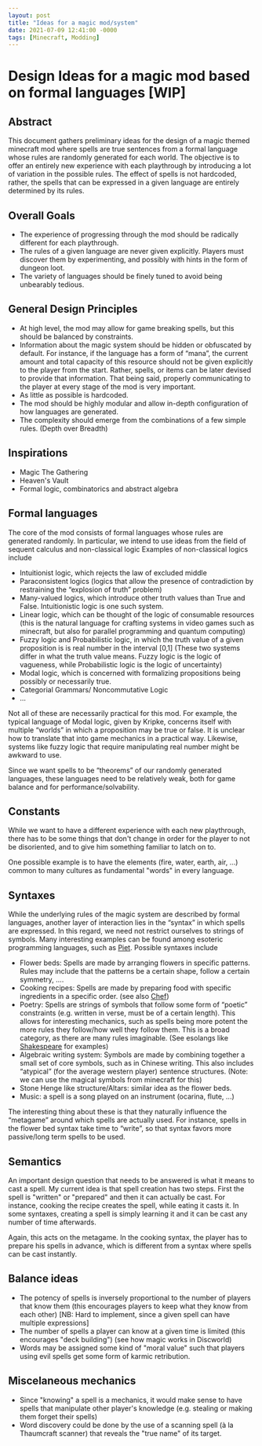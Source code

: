 ```yaml
---
layout: post
title: "Ideas for a magic mod/system"
date: 2021-07-09 12:41:00 -0000
tags: [Minecraft, Modding]
---
```


# Design Ideas for a magic mod based on formal languages [WIP]

## Abstract
This document gathers preliminary ideas for the design of a magic themed minecraft mod where spells are true sentences from a formal language whose rules are randomly generated for each world. The objective is to offer an entirely new experience with each playthrough by introducing a lot of variation in the possible rules. The effect of spells is not hardcoded, rather, the spells that can be expressed in a given language are entirely determined by its rules.


## Overall Goals
* The experience of progressing through the mod should be radically different for each playthrough.
* The rules of a given language are never given explicitly. Players must discover them by experimenting, and possibly with hints in the form of dungeon loot.
* The variety of languages should be finely tuned to avoid being unbearably tedious.

## General Design Principles
* At high level, the mod may allow for game breaking spells, but this should be balanced by constraints.
* Information about the magic system should be hidden or obfuscated by default. For instance, if the language has a form of “mana”, the current amount and total capacity of this resource should not be given explicitly to the player from the start. Rather, spells, or items can be later devised to provide that information. That being said, properly communicating to the player at every stage of the mod is very important.
* As little as possible is hardcoded.
* The mod should be highly modular and allow in-depth configuration of how languages are generated.
* The complexity should emerge from the combinations of a few simple rules. (Depth over Breadth)

## Inspirations
* Magic The Gathering
* Heaven's Vault
* Formal logic, combinatorics and abstract algebra
## Formal languages
The core of the mod consists of formal languages whose rules are generated randomly. In particular, we intend to use ideas from the field of sequent calculus and non-classical logic Examples of non-classical logics include
* Intuitionist logic, which rejects the law of excluded middle
* Paraconsistent logics (logics that allow the presence of contradiction by restraining the “explosion of truth” problem)
* Many-valued logics, which introduce other truth values than True and False. Intuitionistic logic is one such system.
* Linear logic, which can be thought of the logic of consumable resources (this is the natural language for crafting systems in video games such as minecraft, but also for parallel programming and quantum computing)
* Fuzzy logic and Probabilistic logic, in which the truth value of a given proposition is is real number in the interval [0,1] (These two systems differ in what the truth value means. Fuzzy logic is the logic of vagueness, while Probabilistic logic is the logic of uncertainty)
* Modal logic, which is concerned with formalizing propositions being possibly or necessarily true.
* Categorial Grammars/ Noncommutative Logic
* ...

Not all of these are necessarily practical for this mod. For example, the typical language of Modal logic, given by Kripke, concerns itself with multiple “worlds” in which a proposition may be true or false. It is unclear how to translate that into game mechanics in a practical way. Likewise, systems like fuzzy logic that require manipulating real number might be awkward to use.


Since we want spells to be “theorems” of our randomly generated languages, these languages need to be relatively weak, both for game balance and for performance/solvability.

## Constants
While we want to have a different experience with each new playthrough, there has to be some things that don't change in order for the player to not be disoriented, and to give him something familiar to latch on to.

One possible example is to have the elements (fire, water, earth, air, ...) common to many cultures as fundamental "words" in every language.

## Syntaxes
While the underlying rules of the magic system are described by formal languages, another layer of interaction lies in the “syntax” in which spells are expressed. In this regard, we need not restrict ourselves to strings of symbols. Many interesting examples can be found among esoteric programming languages, such as [Piet](https://esolangs.org/wiki/Piet). Possible syntaxes include
* Flower beds: Spells are made by arranging flowers in specific patterns. Rules may include that the patterns be a certain shape, follow a certain symmetry, ....
* Cooking recipes: Spells are made by preparing food with specific ingredients in a specific order. (see also [Chef](https://esolangs.org/wiki/Chef))
* Poetry: Spells are strings of symbols that follow some form of “poetic” constraints (e.g. written in verse, must be of a certain length). This allows for interesting mechanics, such as spells being more potent the more rules they follow/how well they follow them. This is a broad category, as there are many rules imaginable. (See esolangs like [Shakespeare](http://shakespearelang.sourceforge.net/) for examples)
* Algebraic writing system: Symbols are made by combining together a small set of core symbols, such as in Chinese writing. This also includes “atypical” (for the average western player) sentence structures. (Note: we can use the magical symbols from minecraft for this)
* Stone Henge like structure/Altars: similar idea as the flower beds.
* Music: a spell is a song played on an instrument (ocarina, flute, ...)

The interesting thing about these is that they naturally influence the “metagame” around which spells are actually used. For instance, spells in the flower bed syntax take time to “write”, so that syntax favors more passive/long term spells to be used.

## Semantics
An important design question that needs to be answered is what it means to cast a spell. My current idea is that spell creation has two steps. First the spell is "written" or "prepared" and then it can actually be cast. For instance, cooking the recipe creates the spell, while eating it casts it. In some syntaxes, creating a spell is simply learning it and it can be cast any number of time afterwards.

Again, this acts on the metagame. In the cooking syntax, the player has to prepare his spells in advance, which is different from a syntax where spells can be cast instantly.

## Balance ideas

* The potency of spells is inversely proportional to the number of players that know them (this encourages players to keep what they know from each other) [NB: Hard to implement, since a given spell can have multiple expressions]
* The number of spells a player can know at a given time is limited (this encourages "deck building") (see how magic works in Discworld)
* Words may be assigned some kind of "moral value" such that players using evil spells get some form of karmic retribution.

## Miscelaneous mechanics

* Since "knowing" a spell is a mechanics, it would make sense to have spells that manipulate other player's knowledge (e.g. stealing or making them forget their spells)
* Word discovery could be done by the use of a scanning spell (à la Thaumcraft scanner) that reveals the "true name" of its target.
